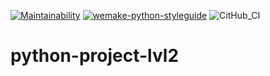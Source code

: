 [![Maintainability](https://api.codeclimate.com/v1/badges/21323ed0cdf8f52171b6/maintainability)](https://codeclimate.com/github/dosart/python-project-lvl2/maintainability)
[![wemake-python-styleguide](https://img.shields.io/badge/style-wemake-000000.svg)](https://github.com/wemake-services/wemake-python-styleguide)
![CitHub_CI](https://github.com/dosart/python-project-lvl2/actions/workflows/main.yml/badge.svg)
# python-project-lvl2
